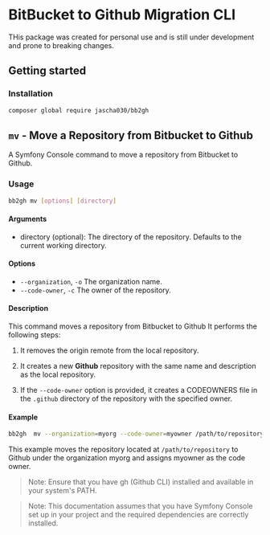 # BitBucket to Github Migration CLI

THis package was created for personal use and is still under development and prone to breaking changes.

## Getting started

### Installation

```bash
composer global require jascha030/bb2gh
```

## `mv` - Move a Repository from Bitbucket to Github

A Symfony Console command to move a repository from Bitbucket to Github.

### Usage

```bash
bb2gh mv [options] [directory]
```

#### Arguments

* directory (optional): The directory of the repository. Defaults to the current working directory.

#### Options

* `--organization`, `-o` The organization name.
* `--code-owner`, `-c` The owner of the repository.

#### Description

This command moves a repository from Bitbucket to Github It performs the following steps:

1.	It removes the origin remote from the local repository.

2.	It creates a new **Github** repository with the same name and description as the local repository.

3.	If the `--code-owner` option is provided, it creates a CODEOWNERS file in the `.github` directory of the repository with the specified owner.

#### Example

```bash
bb2gh  mv --organization=myorg --code-owner=myowner /path/to/repository
```

This example moves the repository located at `/path/to/repository` to Github under the organization myorg and assigns myowner as the code owner.

> Note: Ensure that you have gh (Github CLI) installed and available in your system's PATH.

> Note: This documentation assumes that you have Symfony Console set up in your project and the required dependencies are correctly installed.
